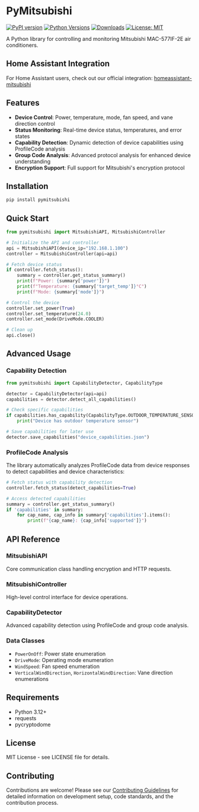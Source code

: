 # PyMitsubishi

[![PyPI version](https://badge.fury.io/py/pymitsubishi.svg)](https://badge.fury.io/py/pymitsubishi)
[![Python Versions](https://img.shields.io/pypi/pyversions/pymitsubishi.svg)](https://pypi.org/project/pymitsubishi/)
[![Downloads](https://static.pepy.tech/badge/pymitsubishi)](https://pepy.tech/project/pymitsubishi)
[![License: MIT](https://img.shields.io/badge/License-MIT-yellow.svg)](https://opensource.org/licenses/MIT)

A Python library for controlling and monitoring Mitsubishi MAC-577IF-2E air conditioners.

## Home Assistant Integration

For Home Assistant users, check out our official integration: [homeassistant-mitsubishi](https://github.com/pymitsubishi/homeassistant-mitsubishi)

## Features

- **Device Control**: Power, temperature, mode, fan speed, and vane direction control
- **Status Monitoring**: Real-time device status, temperatures, and error states
- **Capability Detection**: Dynamic detection of device capabilities using ProfileCode analysis
- **Group Code Analysis**: Advanced protocol analysis for enhanced device understanding
- **Encryption Support**: Full support for Mitsubishi's encryption protocol

## Installation

```bash
pip install pymitsubishi
```

## Quick Start

```python
from pymitsubishi import MitsubishiAPI, MitsubishiController

# Initialize the API and controller
api = MitsubishiAPI(device_ip="192.168.1.100")
controller = MitsubishiController(api=api)

# Fetch device status
if controller.fetch_status():
    summary = controller.get_status_summary()
    print(f"Power: {summary['power']}")
    print(f"Temperature: {summary['target_temp']}°C")
    print(f"Mode: {summary['mode']}")

# Control the device
controller.set_power(True)
controller.set_temperature(24.0)
controller.set_mode(DriveMode.COOLER)

# Clean up
api.close()
```

## Advanced Usage

### Capability Detection

```python
from pymitsubishi import CapabilityDetector, CapabilityType

detector = CapabilityDetector(api=api)
capabilities = detector.detect_all_capabilities()

# Check specific capabilities
if capabilities.has_capability(CapabilityType.OUTDOOR_TEMPERATURE_SENSOR):
    print("Device has outdoor temperature sensor")

# Save capabilities for later use
detector.save_capabilities("device_capabilities.json")
```

### ProfileCode Analysis

The library automatically analyzes ProfileCode data from device responses to detect capabilities and device characteristics:

```python
# Fetch status with capability detection
controller.fetch_status(detect_capabilities=True)

# Access detected capabilities
summary = controller.get_status_summary()
if 'capabilities' in summary:
    for cap_name, cap_info in summary['capabilities'].items():
        print(f"{cap_name}: {cap_info['supported']}")
```

## API Reference

### MitsubishiAPI

Core communication class handling encryption and HTTP requests.

### MitsubishiController

High-level control interface for device operations.

### CapabilityDetector

Advanced capability detection using ProfileCode and group code analysis.

### Data Classes

- `PowerOnOff`: Power state enumeration
- `DriveMode`: Operating mode enumeration
- `WindSpeed`: Fan speed enumeration
- `VerticalWindDirection`, `HorizontalWindDirection`: Vane direction enumerations

## Requirements

- Python 3.12+
- requests
- pycryptodome

## License

MIT License - see LICENSE file for details.

## Contributing

Contributions are welcome! Please see our [Contributing Guidelines](CONTRIBUTING.md) for detailed information on development setup, code standards, and the contribution process.
